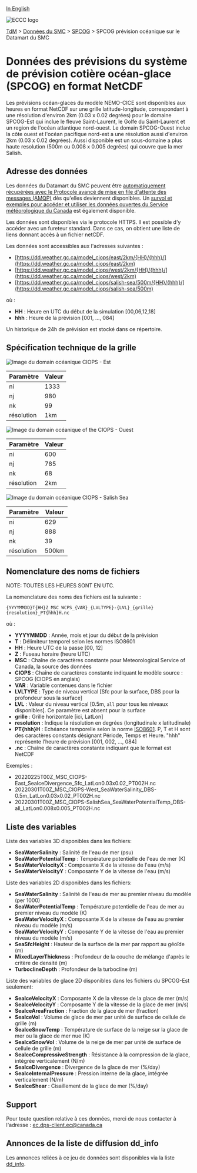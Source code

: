 [In English](readme_ciops-datamart_en.md)

![ECCC logo](../../img_eccc-logo.png)

[TdM](../../readme_fr.md) > [Données du SMC](../readme_fr.md) > [SPCOG](readme_spcog-datamart_fr.md) > SPCOG prévision océanique sur le Datamart du SMC

# Données des prévisions du système de prévision cotière océan-glace (SPCOG) en format NetCDF 

Les prévisions océan-glaces du modèle NEMO-CICE sont disponibles aux heures en format NetCDF sur une grille latitude-longitude, correspondant à une résolution d'environ 2km (0.03 x 0.02 degrées) pour le domaine SPCOG-Est qui inclue le fleuve Saint-Laurent, le Golfe du Saint-Laurent et un region de l'océan atlantique nord-ouest. Le domain SPCOG-Ouest inclue la côte ouest et l'océan pacifique nord-est a une résolution aussi d'environ 2km (0.03 x 0.02 degrées). Aussi disponible est un sous-domaine a plus haute resolution (500m ou 0.008 x 0.005 degrées) qui couvre que la mer Salish.

## Adresse des données 

Les données du Datamart du SMC peuvent être [automatiquement récupérées avec le Protocole avancé de mise en file d'attente des messages (AMQP)](../../msc-datamart/amqp_fr.md) dès qu'elles deviennent disponibles. Un [survol et exemples pour accéder et utiliser les données ouvertes du Service météorologique du Canada](../../usage/readme_fr.md) est également disponible.

Les données sont disponibles via le protocole HTTPS. Il est possible d’y accéder avec un fureteur standard. Dans ce cas, on obtient une liste de liens donnant accès à un fichier netCDF.

Les données sont accessibles aux l'adresses suivantes :

* [https://dd.weather.gc.ca/model_ciops/east/2km/{HH}/{hhh}/](https://dd.weather.gc.ca/model_ciops/east/2km)
* [https://dd.weather.gc.ca/model_ciops/west/2km/{HH}/{hhh}/](https://dd.weather.gc.ca/model_ciops/west/2km)
* [https://dd.weather.gc.ca/model_ciops/salish-sea/500m/{HH}/{hhh}/](https://dd.weather.gc.ca/model_ciops/salish-sea/500m) 

où :

* __HH__ : Heure en UTC du début de la simulation [00,06,12,18]
* __hhh__ : Heure de la prévision [001, ..., 084] 

Un historique de 24h de prévision est stocké dans ce répertoire.

## Spécification technique de la grille  

![Image du domain océanique CIOPS - Est](https://collaboration.cmc.ec.gc.ca/cmc/cmos/public_doc/msc-data/nwp_ciops/grille_ciops-east.png)

| Paramètre | Valeur |
| ------ | ------ |
| ni | 1333 | 
| nj | 980 | 
| nk | 99 | 
| résolution | 1km |

![Image du domain océanique of the CIOPS - Ouest](https://collaboration.cmc.ec.gc.ca/cmc/cmos/public_doc/msc-data/nwp_ciops/grille_ciops-west.png)

| Paramètre | Valeur |
| ------ | ------ |
| ni | 600 |
| nj | 785 |
| nk | 68 |
| résolution | 2km |

![Image du domain océanique CIOPS - Salish Sea](https://collaboration.cmc.ec.gc.ca/cmc/cmos/public_doc/msc-data/nwp_ciops/grille_ciops-salishsea.png)

| Paramètre | Valeur |
| ------ | ------ |
| ni | 629 |
| nj | 888 |
| nk | 39 |
| résolution | 500km |

## Nomenclature des noms de fichiers 

NOTE: TOUTES LES HEURES SONT EN UTC.

La nomenclature des noms des fichiers est la suivante :

`{YYYYMMDD}T{HH}Z_MSC_WCPS_{VAR}_{LVLTYPE}-{LVL}_{grille}{resolution}_PT{hhh}H.nc`

où :

* __YYYYMMDD__ : Année, mois et jour du début de la prévision
* __T__ : Délimiteur temporel selon les normes ISO8601
* __HH__ : Heure UTC de la passe [00, 12]
* __Z__ : Fuseau horaire (heure UTC)
* __MSC__ : Chaîne de caractères constante pour Meteorological Service of Canada, la source des données
* __CIOPS__ : Chaîne de caractères constante indiquant le modèle source : SPCOG (CIOPS en anglais) 
* __VAR__ : Variable contenues dans le fichier 
* __LVLTYPE__ : Type de niveau vertical [Sfc pour la surface, DBS pour la profondeur sous la surface]
* __LVL__ : Valeur du niveau vertical [0.5m, `all` pour tous les niveaux disponibles]. Ce paramètre est absent pour la surface
* __grille__ : Grille horizontale [ici, LatLon]
* __resolution__ : Indique la résolution en degrées (longitudinale x latitudinale)
* __PT{hhh}H__ : Echéance temporelle selon la norme [ISO8601](https://en.wikipedia.org/wiki/ISO_8601). P, T et H sont des caractères constants désignant Période, Temps et Heure. "hhh" représente l’heure de prévision  [001, 002, ..., 084]
* __.nc__ : Chaîne de caractères constante indiquant que le format est NetCDF

Exemples :

* 20220225T00Z_MSC_CIOPS-East_SeaIceDivergence_Sfc_LatLon0.03x0.02_PT002H.nc
* 20220301T00Z_MSC_CIOPS-West_SeaWaterSalinity_DBS-0.5m_LatLon0.03x0.02_PT002H.nc
* 20220301T00Z_MSC_CIOPS-SalishSea_SeaWaterPotentialTemp_DBS-all_LatLon0.008x0.005_PT002H.nc

## Liste des variables

Liste des variables 3D disponibles dans les fichiers:

* __SeaWaterSalinity__ : Salinité de l'eau de mer (psu) 
* __SeaWaterPotentialTemp__ : Température potentielle de l'eau de mer (K)
* __SeaWaterVelocityX__ : Composante X de la vitesse de l'eau (m/s)
* __SeaWaterVelocityY__ : Composante Y de la vitesse de l'eau (m/s)

Liste des variables 2D disponibles dans les fichiers:

* __SeaWaterSalinity__ : Salinité de l'eau de mer au premier niveau du modèle (per 1000) 
* __SeaWaterPotentialTemp__ : Température potentielle de l'eau de mer au premier niveau du modèle (K)
* __SeaWaterVelocityX__ : Composante X de la vitesse de l'eau au premier niveau du modèle (m/s)
* __SeaWaterVelocityY__ : Composante Y de la vitesse de l'eau au premier niveau du modèle (m/s)
* __SeaSfcHeight__ : Hauteur de la surface de la mer par rapport au géoïde (m)
* __MixedLayerThickness__ : Profondeur de la couche de mélange d'après le critère de densité (m)
* __TurboclineDepth__ : Profondeur de la turbocline (m)

Liste des variables de glace 2D disponibles dans les fichiers du SPCOG-Est seulement:

* __SeaIceVelocityX__ : Composante X de la vitesse de la glace de mer (m/s)
* __SeaIceVelocityY__ : Composante Y de la vitesse de la glace de mer (m/s)
* __SeaIceAreaFraction__ : Fraction de la glace de mer (fraction)
* __SeaIceVol__ : Volume de glace de mer par unité de surface de cellule de grille (m)
* __SeaIceSnowTemp__ : Température de surface de la neige sur la glace de mer ou la glace de mer nue (K)
* __SeaIceSnowVol__ : Volume de la neige de mer par unité de surface de cellule de grille (m)
* __SeaIceCompressiveStrength__ : Résistance à la compression de la glace, intégrée verticalement (N/m)
* __SeaIceDivergence__ : Divergence de la glace de mer (%/day)
* __SeaIceInternalPressure__ : Pression interne de la glace, intégrée verticalement (N/m)
* __SeaIceShear__ : Cisaillement de la glace de mer (%/day)

## Support

Pour toute question relative à ces données, merci de nous contacter à l'adresse : [ec.dps-client.ec@canada.ca](mailto:ec.dps-client.ec@canada.ca)

## Annonces de la liste de diffusion dd_info 

Les annonces reliées à ce jeu de données sont disponibles via la liste [dd_info](https://lists.ec.gc.ca/cgi-bin/mailman/listinfo/dd_info).

